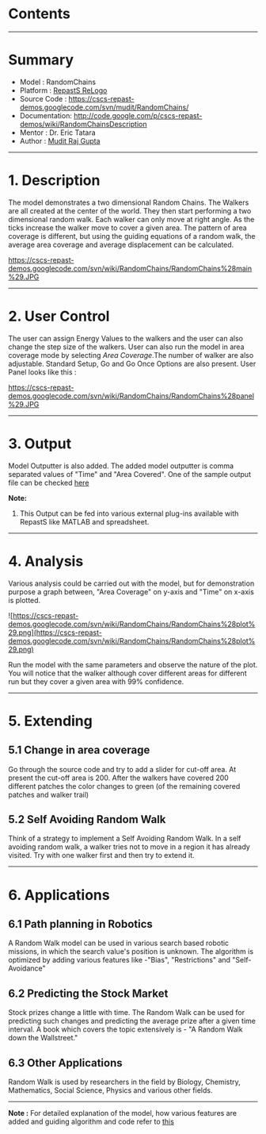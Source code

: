 # Contents #




---


# Summary #

  * Model        : RandomChains
  * Platform     : [RepastS ReLogo](RepastSReLogo.md)
  * Source Code  : https://cscs-repast-demos.googlecode.com/svn/mudit/RandomChains/
  * Documentation: http://code.google.com/p/cscs-repast-demos/wiki/RandomChainsDescription
  * Mentor       : Dr. Eric Tatara
  * Author       : [Mudit Raj Gupta](Mudit.md)


---


# 1. Description #

The model demonstrates a two dimensional Random Chains.
The Walkers are all created at the center of the world. They then start performing a two dimensional random walk. Each walker can only move at right angle. As the ticks increase the walker move to cover a given area. The pattern of area coverage is different, but using the guiding equations of a random walk, the average area coverage and average displacement can be calculated.

https://cscs-repast-demos.googlecode.com/svn/wiki/RandomChains/RandomChains%28main%29.JPG


---


# 2. User Control #

The user can assign Energy Values to the walkers and the user can also change the step size of the walkers. User can also run the model in area coverage mode by selecting _Area Coverage_.The number of walker are also adjustable. Standard Setup, Go and Go Once Options are also present. User Panel looks like this :

https://cscs-repast-demos.googlecode.com/svn/wiki/RandomChains/RandomChains%28panel%29.JPG



---


# 3. Output #

Model Outputter is also added. The added model outputter is comma separated values of "Time" and "Area Covered". One of the sample output file can be checked [here](https://code.google.com/p/cscs-repast-demos/source/browse/wiki/RandomChains/ModelOutput.txt)

**Note:**

  1. This Output can be fed into various external plug-ins available with RepastS like MATLAB and spreadsheet.


---


# 4. Analysis #

Various analysis could be carried out with the model, but for demonstration purpose a graph between, "Area Coverage" on y-axis and "Time" on x-axis is plotted.

![https://cscs-repast-demos.googlecode.com/svn/wiki/RandomChains/RandomChains%28plot%29.png](https://cscs-repast-demos.googlecode.com/svn/wiki/RandomChains/RandomChains%28plot%29.png)

Run the model with the same parameters and observe the nature of the plot. You will notice that the walker although cover different areas for different run but they cover a given area with 99% confidence.


---


# 5. Extending #

## 5.1 Change in area coverage ##

Go through the source code and try to add a slider for cut-off area. At present the cut-off area is 200. After the walkers have covered 200 different patches the color changes to green (of the remaining covered patches and walker trail)

## 5.2 Self Avoiding Random Walk ##

Think of a strategy to implement a Self Avoiding Random Walk. In a self avoiding random walk, a walker tries not to move in a region it has already visited. Try with one walker first and then try to extend it.

---


# 6. Applications #

## 6.1 Path planning in Robotics ##

A Random Walk model can be used in various search based robotic missions, in which the search value's position is unknown. The algorithm is optimized by adding various features like -"Bias", "Restrictions" and "Self-Avoidance"

## 6.2 Predicting the Stock Market ##

Stock prizes change a little with time. The Random Walk can be used for predicting such changes and predicting the average prize after a given time interval. A book which covers the topic extensively is - "A Random Walk down the Wallstreet."

## 6.3 Other Applications ##

Random Walk is used by researchers in the field by Biology, Chemistry, Mathematics, Social Science, Physics and various other fields.


---


**Note :** For detailed explanation of the model, how various features are added and guiding algorithm and code refer to [this](http://code.google.com/p/cscs-repast-demos/wiki/RandomChainsDescription)